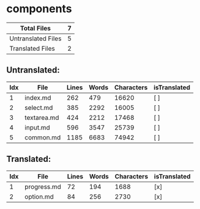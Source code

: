 # components
| Total Files | 7 |
| ----------- | -------------- |
| Untranslated Files | 5 |
| Translated Files | 2 |

## Untranslated:
| Idx | File | Lines | Words | Characters | isTranslated |
| --- | ---- | ----- | ----- | ---------- | ------------ |
| 1 | index.md | 262 | 479 | 16620 | [ ] |
| 2 | select.md | 385 | 2292 | 16005 | [ ] |
| 3 | textarea.md | 424 | 2212 | 17468 | [ ] |
| 4 | input.md | 596 | 3547 | 25739 | [ ] |
| 5 | common.md | 1185 | 6683 | 74942 | [ ] |


## Translated:
| Idx | File | Lines | Words | Characters | isTranslated |
| --- | ---- | ----- | ----- | ---------- | ------------ |
| 1 | progress.md | 72 | 194 | 1688 | [x] |
| 2 | option.md | 84 | 256 | 2730 | [x] |

